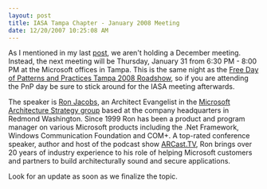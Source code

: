 ```yaml
---
layout: post
title: IASA Tampa Chapter - January 2008 Meeting
date: 12/20/2007 10:25:08 AM
---
```


As I mentioned in my last [post](http://geekswithblogs.net/sdorman/archive/2007/12/19/iasa-tampa-chapter-updates.aspx), we aren't holding a December meeting. Instead, the next meeting will be Thursday, January 31 from 6:30 PM - 8:00 PM at the Microsoft offices in Tampa. This is the same night as the [Free Day of Patterns and Practices Tampa 2008 Roadshow](http://geekswithblogs.net/sdorman/archive/2007/12/19/free-day-of-patterns-and-practices-tampa-2008-roadshow.aspx), so if you are attending the PnP day be sure to stick around for the IASA meeting afterwards.

The speaker is [Ron Jacobs](http://www.ronjacobs.com/), an Architect Evangelist in the [Microsoft Architecture Strategy group](http://msdn.microsoft.com/architecture) based at the company headquarters in Redmond Washington. Since 1999 Ron has been a product and program manager on various Microsoft products including the .Net Framework, Windows Communication Foundation and COM+. A top-rated conference speaker, author and host of the podcast show [ARCast.TV](http://www.arcast.tv), Ron brings over 20 years of industry experience to his role of helping Microsoft customers and partners to build architecturally sound and secure applications.

Look for an update as soon as we finalize the topic.

